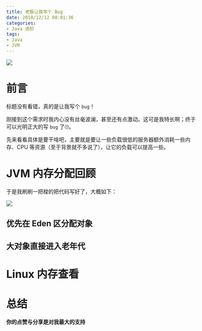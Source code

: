 ```yaml
---
title: 老板让我写个 Bug
date: 2018/12/12 08:01:36 
categories: 
- Java 进阶
tags: 
- Java
- JVM
---
```


![](https://ws3.sinaimg.cn/large/006tNbRwly1fy25iirb5tj31hc0u0e81.jpg)

# 前言

标题没有看错，真的是让我写个 `bug`！

刚接到这个需求时我内心没有丝毫波澜，甚至还有点激动。这可是我特长啊；终于可以光明正大的写 `bug` 了🙄。

先来看看具体是要干啥吧，主要就是要让一些负载很低的服务器额外消耗一些内存、CPU 等资源（至于背景就不多说了），让它的负载可以提高一些。


# JVM 内存分配回顾

于是我刷刷一把梭的把代码写好了，大概如下：

![](https://ws2.sinaimg.cn/large/006tNbRwly1fy2t4bjv5bj318s0hgjv4.jpg)



## 优先在 Eden 区分配对象

## 大对象直接进入老年代

# Linux 内存查看

# 总结

**你的点赞与分享是对我最大的支持**

